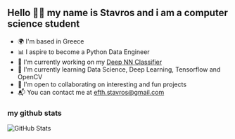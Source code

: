 ## Hello 👋🏻 my name is Stavros and i am a computer science student

- 🌍 I'm based in Greece
- 📊 I aspire to become a Python Data Engineer
- 🦾 I'm currently working on my [Deep NN Classifier](https://github.com/ArcaneIrvine/cat_dog_classifier)
- 🧠 I'm currently learning Data Science, Deep Learning, Tensorflow and OpenCV
- 👾 I'm open to collaborating on interesting and fun projects
- 📬 You can contact me at efth.stavros@gmail.com

### my github stats
![GitHub Stats](https://github-readme-stats.vercel.app/api?username=ArcaneIrvine&theme=tokyonight)
